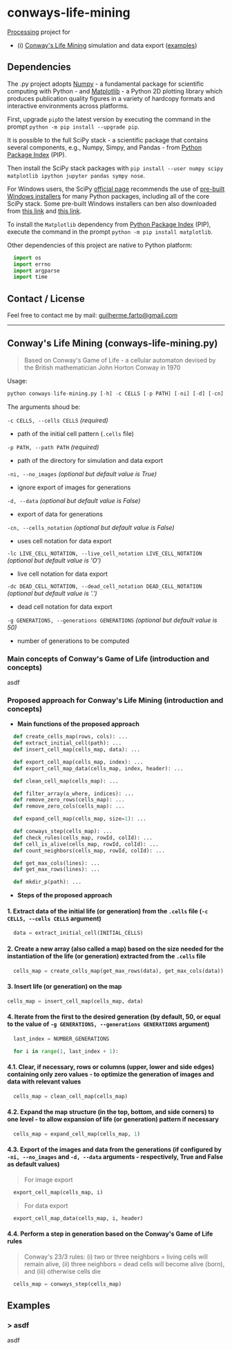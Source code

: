 # conways-life-mining

[Processing](https://processing.org/) project for

* (i) [Conway's Life Mining](#conways-life-mining) simulation and data export ([examples](#all-examples))

## Dependencies

The .py project adopts [Numpy](http://www.numpy.org/) - a fundamental package for scientific computing with Python - and [Matplotlib](http://matplotlib.org/) - a Python 2D plotting library which produces publication quality figures in a variety of hardcopy formats and interactive environments across platforms.

First, upgrade `pip`to the latest version by executing the command in the prompt `python -m pip install --upgrade pip`.

It is possible to the full SciPy stack - a scientific package that contains several components, e.g., Numpy, Simpy, and Pandas - from [Python Package Index](https://pypi.python.org/pypi/pip) (PIP).

Then install the SciPy stack packages with `pip install --user numpy scipy matplotlib ipython jupyter pandas sympy nose`.

For Windows users, the SciPy [official page](https://www.scipy.org/install.html) recommends the use of [pre-built Windows installers](http://www.lfd.uci.edu/~gohlke/pythonlibs/) for many Python packages, including all of the core SciPy stack. Some pre-built Windows installers can ben also downloaded from [this link](https://sourceforge.net/projects/scipy/) and [this link](https://sourceforge.net/projects/scipy/files/scipy/0.16.1/).

To install the `Matplotlib` dependency from [Python Package Index](https://pypi.python.org/pypi/pip) (PIP), execute the command in the prompt `python -m pip install matplotlib`.

Other dependencies of this project are native to Python platform:

```python
  import os
  import errno
  import argparse
  import time
```

## Contact / License

Feel free to contact me by mail: guilherme.farto@gmail.com

---

<a name="conways-life-mining"></a>
## Conway's Life Mining (conways-life-mining.py)
> Based on Conway's Game of Life - a cellular automaton devised by the British mathematician John Horton Conway in 1970

Usage:
```python
python conways-life-mining.py [-h] -c CELLS [-p PATH] [-ni] [-d] [-cn] [-lc LIVE_CELL_NOTATION] [-dc DEAD_CELL_NOTATION] [-g GENERATIONS]
```

The arguments shoud be:

`-c CELLS, --cells CELLS` *(required)*
* path of the initial cell pattern (`.cells` file)

`-p PATH, --path PATH` *(required)*
* path of the directory for simulation and data export

`-ni, --no_images` *(optional but default value is True)*
* ignore export of images for generations

`-d, --data` *(optional but default value is False)*
* export of data for generations

`-cn, --cells_notation` *(optional but default value is False)*
* uses cell notation for data export

`-lc LIVE_CELL_NOTATION, --live_cell_notation LIVE_CELL_NOTATION` *(optional but default value is 'O')*
* live cell notation for data export

`-dc DEAD_CELL_NOTATION, --dead_cell_notation DEAD_CELL_NOTATION` *(optional but default value is '.')*
* dead cell notation for data export

`-g GENERATIONS, --generations GENERATIONS` *(optional but default value is 50)*
* number of generations to be computed

### Main concepts of Conway's Game of Life (introduction and concepts)

asdf

### Proposed approach for Conway's Life Mining (introduction and concepts)

* **Main functions of the proposed approach**

```python
  def create_cells_map(rows, cols): ...
  def extract_initial_cell(path): ...
  def insert_cell_map(cells_map, data): ...

  def export_cell_map(cells_map, index): ...
  def export_cell_map_data(cells_map, index, header): ...

  def clean_cell_map(cells_map): ...

  def filter_array(a_where, indices): ...
  def remove_zero_rows(cells_map): ...
  def remove_zero_cols(cells_map): ...

  def expand_cell_map(cells_map, size=1): ...

  def conways_step(cells_map): ...
  def check_rules(cells_map, rowId, colId): ...
  def cell_is_alive(cells_map, rowId, colId): ...
  def count_neighbors(cells_map, rowId, colId): ...

  def get_max_cols(lines): ...
  def get_max_rows(lines): ...

  def mkdir_p(path): ...
```

* **Steps of the proposed approach**

#### 1. Extract data of the initial life (or generation) from the `.cells` file (`-c CELLS, --cells CELLS` argument)

```python
  data = extract_initial_cell(INITIAL_CELLS)
```

#### 2. Create a new array (also called a map) based on the size needed for the instantiation of the life (or generation) extracted from the `.cells` file

```python
  cells_map = create_cells_map(get_max_rows(data), get_max_cols(data))
```

#### 3. Insert life (or generation) on the map

```python
cells_map = insert_cell_map(cells_map, data)
```

#### 4. Iterate from the first to the desired generation (by default, 50, or equal to the value of `-g GENERATIONS, --generations GENERATIONS` argument)

```python
  last_index = NUMBER_GENERATIONS

  for i in range(1, last_index + 1):
```

#### 4.1. Clear, if necessary, rows or columns (upper, lower and side edges) containing only zero values - to optimize the generation of images and data with relevant values

```python
  cells_map = clean_cell_map(cells_map)
```

#### 4.2. Expand the map structure (in the top, bottom, and side corners) to one level - to allow expansion of life (or generation) pattern if necessary

```python
  cells_map = expand_cell_map(cells_map, 1)
```

#### 4.3. Export of the images and data from the generations (if configured by `-ni, --no_images` and `-d, --data` arguments - respectively, True and False as default values)

> For image export

```python
  export_cell_map(cells_map, i)
```

> For data export

```python
  export_cell_map_data(cells_map, i, header)
```

#### 4.4. Perform a step in generation based on the Conway's Game of Life rules

> Conway's 23/3 rules: (i) two or three neighbors = living cells will remain alive, (ii) three neighbors = dead cells will become alive (born), and (iii) otherwise cells die

```python
  cells_map = conways_step(cells_map)
```

<a name="all-examples"></a>
## Examples

<a name="conways-life-mining-examples-1"></a>
### > asdf

asdf

